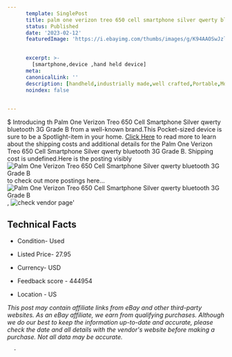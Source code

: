 ```yaml
---
      template: SinglePost
      title: palm one verizon treo 650 cell smartphone silver qwerty bluetooth 3g grade b
      status: Published
      date: '2023-02-12'
      featuredImage: 'https://i.ebayimg.com/thumbs/images/g/K94AAOSwJzlhYZsz/s-l225.jpg'
       

      excerpt: >-
        [smartphone,device ,hand held device]
      meta:
      canonicalLink: ''
      description: [handheld,industrially made,well crafted,Portable,Mobile,Compact,Convenient,Lightweight,Maneuverable,Man-portable,Miniature,Carriable,Hand-held,Light,Holdable,Transportable,Mobile device,Pocket-sized,On-the-go,Wireless,Cordless,Compact size,Convenient size, smartphone,device ,hand held device]
      noindex: false
      

---
```

$
      Introducing th Palm One Verizon Treo 650 Cell Smartphone Silver qwerty bluetooth 3G Grade B from a well-known brand.This Pocket-sized device  is sure to be a Spotlight-item in your home. [Click Here](https://www.ebay.com/itm/363310167917?hash=item5496f9376d%3Ag%3AK94AAOSwJzlhYZsz&mkevt=1&mkcid=1&mkrid=711-53200-19255-0&campid=%253CePNCampaignId%253E&customid=%253CreferenceId%253E&toolid=10049) to read more to learn about the shipping costs and additional details for the Palm One Verizon Treo 650 Cell Smartphone Silver qwerty bluetooth 3G Grade B. Shipping cost is undefined.Here is the posting visibly ![Palm One Verizon Treo 650 Cell Smartphone Silver qwerty bluetooth 3G Grade B](https://i.ebayimg.com/thumbs/images/g/K94AAOSwJzlhYZsz/s-l225.jpg) to check out more postings here... ![Palm One Verizon Treo 650 Cell Smartphone Silver qwerty bluetooth 3G Grade B](https://i.ebayimg.com/images/g/K94AAOSwJzlhYZsz/s-l1600.jpg), ![check vendor page](https://origin-galleryplus.ebayimg.com/ws/web/363310167917_2_0_1/225x225.jpg)'

      

 ## Technical Facts 



     
      

 - Condition- Used 


      

 - Listed Price- 27.95 


      

 - Currency- USD 


      

 - Feedback score - 444954 


      

 - Location - US 


      
      

 *_This post may contain affiliate links from eBay and other third-party websites. As an eBay affiliate, we earn from qualifying purchases. Although we do our best to keep the information up-to-date and accurate, please check the date and all details with the vendor's website before making a purchase. Not all data may be accurate._*




      -
